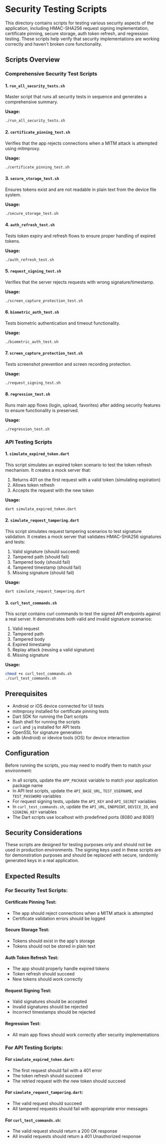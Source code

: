 # Security Testing Scripts

This directory contains scripts for testing various security aspects of the application, including HMAC-SHA256 request signing implementation, certificate pinning, secure storage, auth token refresh, and regression testing. These scripts help verify that security implementations are working correctly and haven't broken core functionality.

## Scripts Overview

### Comprehensive Security Test Scripts

#### 1. `run_all_security_tests.sh`

Master script that runs all security tests in sequence and generates a comprehensive summary.

**Usage:**
```bash
./run_all_security_tests.sh
```

#### 2. `certificate_pinning_test.sh`

Verifies that the app rejects connections when a MITM attack is attempted using mitmproxy.

**Usage:**
```bash
./certificate_pinning_test.sh
```

#### 3. `secure_storage_test.sh`

Ensures tokens exist and are not readable in plain text from the device file system.

**Usage:**
```bash
./secure_storage_test.sh
```

#### 4. `auth_refresh_test.sh`

Tests token expiry and refresh flows to ensure proper handling of expired tokens.

**Usage:**
```bash
./auth_refresh_test.sh
```

#### 5. `request_signing_test.sh`

Verifies that the server rejects requests with wrong signature/timestamp.

**Usage:**
```bash
./screen_capture_protection_test.sh
```

#### 6. `biometric_auth_test.sh`

Tests biometric authentication and timeout functionality.

**Usage:**
```bash
./biometric_auth_test.sh
```

#### 7. `screen_capture_protection_test.sh`

Tests screenshot prevention and screen recording protection.

**Usage:**
```bash
./request_signing_test.sh
```

#### 8. `regression_test.sh`

Runs main app flows (login, upload, favorites) after adding security features to ensure functionality is preserved.

**Usage:**
```bash
./regression_test.sh
```

### API Testing Scripts

#### 1. `simulate_expired_token.dart`

This script simulates an expired token scenario to test the token refresh mechanism. It creates a mock server that:

1. Returns 401 on the first request with a valid token (simulating expiration)
2. Allows token refresh
3. Accepts the request with the new token

**Usage:**
```bash
dart simulate_expired_token.dart
```

#### 2. `simulate_request_tampering.dart`

This script simulates request tampering scenarios to test signature validation. It creates a mock server that validates HMAC-SHA256 signatures and tests:

1. Valid signature (should succeed)
2. Tampered path (should fail)
3. Tampered body (should fail)
4. Tampered timestamp (should fail)
5. Missing signature (should fail)

**Usage:**
```bash
dart simulate_request_tampering.dart
```

#### 3. `curl_test_commands.sh`

This script contains curl commands to test the signed API endpoints against a real server. It demonstrates both valid and invalid signature scenarios:

1. Valid request
2. Tampered path
3. Tampered body
4. Expired timestamp
5. Replay attack (reusing a valid signature)
6. Missing signature

**Usage:**
```bash
chmod +x curl_test_commands.sh
./curl_test_commands.sh
```

## Prerequisites

- Android or iOS device connected for UI tests
- mitmproxy installed for certificate pinning tests
- Dart SDK for running the Dart scripts
- Bash shell for running the scripts
- `curl` and `jq` installed for API tests
- OpenSSL for signature generation
- adb (Android) or idevice tools (iOS) for device interaction

## Configuration

Before running the scripts, you may need to modify them to match your environment:

- In all scripts, update the `APP_PACKAGE` variable to match your application package name
- In API test scripts, update the `API_BASE_URL`, `TEST_USERNAME`, and `TEST_PASSWORD` variables
- For request signing tests, update the `API_KEY` and `API_SECRET` variables
- In `curl_test_commands.sh`, update the `API_URL`, `ENDPOINT`, `DEVICE_ID`, and `SIGNING_KEY` variables
- The Dart scripts use localhost with predefined ports (8080 and 8081)

## Security Considerations

These scripts are designed for testing purposes only and should not be used in production environments. The signing keys used in these scripts are for demonstration purposes and should be replaced with secure, randomly generated keys in a real application.

## Expected Results

### For Security Test Scripts:

#### Certificate Pinning Test:
- The app should reject connections when a MITM attack is attempted
- Certificate validation errors should be logged

#### Secure Storage Test:
- Tokens should exist in the app's storage
- Tokens should not be stored in plain text

#### Auth Token Refresh Test:
- The app should properly handle expired tokens
- Token refresh should succeed
- New tokens should work correctly

#### Request Signing Test:
- Valid signatures should be accepted
- Invalid signatures should be rejected
- Incorrect timestamps should be rejected

#### Regression Test:
- All main app flows should work correctly after security implementations

### For API Testing Scripts:

#### For `simulate_expired_token.dart`:
- The first request should fail with a 401 error
- The token refresh should succeed
- The retried request with the new token should succeed

#### For `simulate_request_tampering.dart`:
- The valid request should succeed
- All tampered requests should fail with appropriate error messages

#### For `curl_test_commands.sh`:
- The valid request should return a 200 OK response
- All invalid requests should return a 401 Unauthorized response